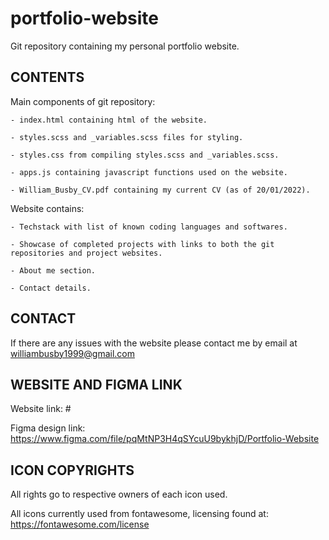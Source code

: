 # portfolio-website

  Git repository containing my personal portfolio website. 

## CONTENTS

  Main components of git repository: 

    - index.html containing html of the website.

    - styles.scss and _variables.scss files for styling. 

    - styles.css from compiling styles.scss and _variables.scss.

    - apps.js containing javascript functions used on the website.

    - William_Busby_CV.pdf containing my current CV (as of 20/01/2022).

  Website contains:

    - Techstack with list of known coding languages and softwares.

    - Showcase of completed projects with links to both the git repositories and project websites.

    - About me section.

    - Contact details.

## CONTACT

  If there are any issues with the website please contact me by email at williambusby1999@gmail.com

## WEBSITE AND FIGMA LINK

  Website link: #

  Figma design link: https://www.figma.com/file/pqMtNP3H4qSYcuU9bykhjD/Portfolio-Website

## ICON COPYRIGHTS

  All rights go to respective owners of each icon used.

  All icons currently used from fontawesome, licensing found at: https://fontawesome.com/license